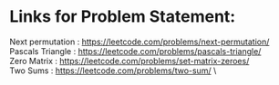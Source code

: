 # Links for Problem Statement:
Next permutation : https://leetcode.com/problems/next-permutation/ \
Pascals Triangle : https://leetcode.com/problems/pascals-triangle/ \
Zero Matrix : https://leetcode.com/problems/set-matrix-zeroes/ \
Two Sums : https://leetcode.com/problems/two-sum/ \
